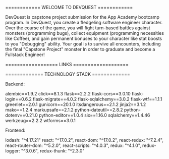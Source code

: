 ============ WELCOME TO DEVQUEST ============

DevQuest is capstone project submission for the App Academy bootcamp program. In DevQuest, you create a fledgeling software engineer character. Over the course of the game, you will fight turn-based battles against monsters (programming bugs), collect equipment (programming necessities like Coffee), and gain permanent bonuses to your character like stat boosts to you "Debugging" ability. Your goal is to survive all encounters, including the final "Capstone Project" monster In order to graduate and become a Fullstack Engineer!

================== LINKS ===================

============= TECHNOLOGY STACK =============

Backend: 

alembic==1.9.2
click==8.1.3
flask==2.2.2
flask-cors==3.0.10
flask-login==0.6.2
flask-migrate==4.0.2
flask-sqlalchemy==3.0.2
flask-wtf==1.1.1
greenlet==2.0.1
gunicorn==20.1.0
itsdangerous==2.1.2
jinja2==3.1.2
mako==1.2.4
markupsafe==2.1.2
python-dateutil==2.8.2
python-dotenv==0.21.0
python-editor==1.0.4
six==1.16.0
sqlalchemy==1.4.46
werkzeug==2.2.2
wtforms==3.0.1

Frontend: 

lodash: "^4.17.21"
react: "^17.0.2",
react-dom: "^17.0.2",
react-redux: "^7.2.4",
react-router-dom: "^5.2.0",
react-scripts: "^4.0.3",
redux: "^4.1.0",
redux-logger: "^3.0.6",
redux-thunk: "^2.3.0"
